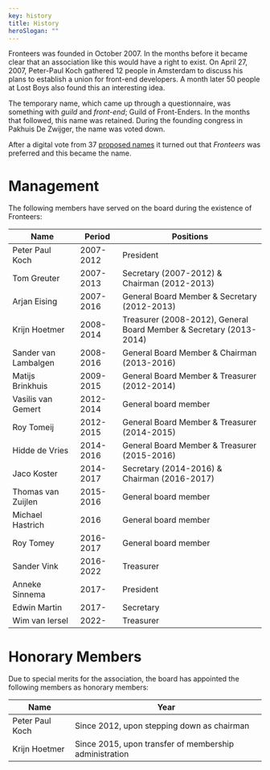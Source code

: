 ```yaml
---
key: history
title: History
heroSlogan: ""
---
```

Fronteers was founded in October 2007. In the months before it became clear that an association like this would have a right to exist. On April 27, 2007, Peter-Paul Koch gathered 12 people in Amsterdam to discuss his plans to establish a union for front-end developers. A month later 50 people at Lost Boys also found this an interesting idea.

The temporary name, which came up through a questionnaire, was something with *guild* and *front-end*; Guild of Front-Enders. In the months that followed, this name was retained. During the founding congress in Pakhuis De Zwijger, the name was voted down.

After a digital vote from 37 [proposed names](/en/organisation/history/names) it turned out that *Fronteers* was preferred and this became the name.

# Management

The following members have served on the board during the existence of Fronteers:

| Name                 | Period    | Positions                                                                |
|----------------------|-----------|--------------------------------------------------------------------------|
| Peter Paul Koch      | 2007-2012 | President |
| Tom Greuter          | 2007-2013 | Secretary (2007-2012) & Chairman (2012-2013) |
| Arjan Eising         | 2007-2016 | General Board Member & Secretary (2012-2013) |
| Krijn Hoetmer        | 2008-2014 | Treasurer (2008-2012), General Board Member & Secretary (2013-2014) |
| Sander van Lambalgen | 2008-2016 | General Board Member & Chairman (2013-2016) |
| Matijs Brinkhuis     | 2009-2015 | General Board Member & Treasurer (2012-2014) |
| Vasilis van Gemert   | 2012-2014 | General board member |
| Roy Tomeij           | 2012-2015 | General Board Member & Treasurer (2014-2015) |
| Hidde de Vries       | 2014-2016 | General Board Member & Treasurer (2015-2016) |
| Jaco Koster          | 2014-2017 | Secretary (2014-2016) & Chairman (2016-2017) |
| Thomas van Zuijlen   | 2015-2016 | General board member |
| Michael Hastrich     | 2016 | General board member |
| Roy Tomey            | 2016-2017 | General board member |
| Sander Vink          | 2016-2022 | Treasurer |
| Anneke Sinnema       | 2017- | President |
| Edwin Martin         | 2017- | Secretary |
| Wim van Iersel       | 2022- | Treasurer |

# Honorary Members

Due to special merits for the association, the board has appointed the following members as honorary members:

| Name            | Year                                                         | 
|-----------------|------------------------------------------------------------|
| Peter Paul Koch | Since 2012, upon stepping down as chairman |
| Krijn Hoetmer   | Since 2015, upon transfer of membership administration |
